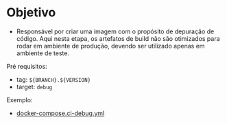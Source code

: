 # Objetivo

* Responsável por criar uma imagem com o propósito de depuração de código. Aqui nesta etapa, os artefatos de build não são otimizados para rodar em ambiente de produção, devendo ser utilizado apenas em ambiente de teste.

Pré requisitos:
- tag: `${BRANCH}.${VERSION}`
- target: `debug`

Exemplo:
- [docker-compose.ci-debug.yml](../docker-compose.ci-debug.yml)
